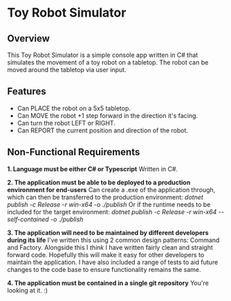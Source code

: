 # Toy Robot Simulator

## Overview

This Toy Robot Simulator is a simple console app written in C# that simulates the movement of a toy robot on a tabletop. The robot can be moved around the tabletop via user input.

## Features
- Can PLACE the robot on a 5x5 tabletop.
- Can MOVE the robot +1 step forward in the direction it's facing.
- Can turn the robot LEFT or RIGHT.
- Can REPORT the current position and direction of the robot.

## Non-Functional Requirements
**1. Language must be either C# or Typescript**
		Written in C#.

**2. The application must be able to be deployed to a production environment for end-users**
Can create a .exe of the application through, which can then be transferred to the production environment:
*dotnet publish -c Release -r win-x64 -o ./publish*
Or if the runtime needs to be included for the target environment:
*dotnet publish -c Release -r win-x64 --self-contained -o ./publish*

**3. The application will need to be maintained by different developers during its life**
I've written this using 2 common design patterns: Command and Factory. Alongside this I *think* I have written fairly clean and straight forward code. Hopefully this will make it easy for other developers to maintain the application. I have also included a range of tests to aid 		future changes to the code base to ensure functionality remains the same.

**4. The application must be contained in a single git repository**
You're looking at it. :)